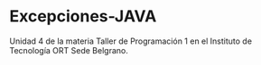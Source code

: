 # Excepciones-JAVA
Unidad 4 de la materia Taller de Programación 1 en el Instituto de Tecnología ORT Sede Belgrano.
